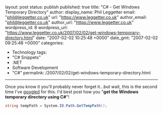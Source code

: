 layout: post
status: publish
published: true
title: "C# - Get Windows Temporary Directory"
author:
  display_name: Phil Leggetter
  email: "phil@leggetter.co.uk"
  url: "https://www.leggetter.co.uk"
author_email: "phil@leggetter.co.uk"
author_url: "https://www.leggetter.co.uk"
wordpress_id: 8
wordpress_url: "https://www.leggetter.co.uk/2007/02/02/get-windows-temporary-directory.html"
date: "2007-02-02 10:25:48 +0000"
date_gmt: "2007-02-02 09:25:48 +0000"
categories:
  - Technology
tags:
  - "C# Snippets"
  - .NET
  - Software Development
  - "C#"
permalink: /2007/02/02/get-windows-temporary-directory.html
---

<p>Once you know it you'll probably never forget it...but wait, this is the second time I've <a href="http://www.google.com/search?q=C%23+get+temp+folder+path" title="Google search for C# get temp folder path">googled</a> for this. I'd best post how  you "<strong>get the Windows temporary directory using C#</strong>"!</p>

```csharp
string tempPath = System.IO.Path.GetTempPath();
```

